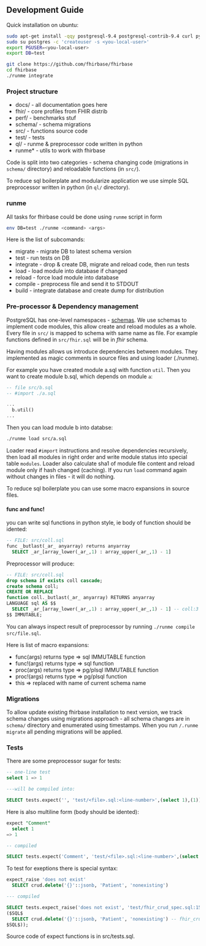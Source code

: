 ## Development Guide

Quick installation on ubuntu:

```bash
sudo apt-get install -qqy postgresql-9.4 postgresql-contrib-9.4 curl python
sudo su postgres -c 'createuser -s <you-local-user>'
export PGUSER=<you-local-user>
export DB=test

git clone https://github.com/fhirbase/fhirbase
cd fhirbase
./runme integrate
```

### Project structure

* docs/   - all documentation goes here
* fhir/   - core profiles from FHIR distrib
* perf/   - benchmarks stuf
* schema/ - schema migrations
* src/    - functions source code
* test/   - tests
* ql/     - runme & preprocessor code written in python
* runme*  - utils to work with fhirbase

Code is split into two categories -
schema changing code (migrations in `schema/` directory) and reloadable functions (in `src/`).

To reduce sql boilerplate and modularize application
we use simple SQL preprocessor written in python (in `ql/` directory).

### runme

All tasks for fhirbase could be done using `runme` script in form
```bash
env DB=test ./runme <command> <args>
```

Here is the list of subcomands:

* migrate - migrate DB to latest schema version
* test - run tests on DB
* integrate - drop & create DB, migrate and reload code, then run tests
* load <files-glob> - load module into database if changed
* reload <files-glob> - force load module into database
* compile <file-glob> - preprocess file and send it to STDOUT
* build - integrate database and create dump for distribution

### Pre-processor & Dependency management

PostgreSQL has one-level namespaces - [schemas](http://www.postgresql.org/docs/9.4/static/ddl-schemas.html).
We use schemas to implement code modules, this allow create and reload modules as a whole.
Every file in `src/` is mapped to schema with same name as file.
For example functions defined in `src/fhir.sql` will be in *fhir* schema.

Having modules allows us introduce dependencies between modules.
They implemented as magic comments in source files and using loader (./runme).

For example you have created module a.sql with function `util`. Then you want to
create module b.sql, which depends on module `a`:

```sql
-- file src/b.sql
-- #import ./a.sql

...
  b.util()
...

```

Then you can load module b into databse:

```bash
./runme load src/a.sql
```

Loader read `#import` instructions and resolve dependencies recursively,
then load all modules in right order and write module status into special table `modules`.
Loader also calculate sha1 of module file
content and reload module only if hash changed (caching).
If you run `load` command again without changes in files - it will do nothing.

To reduce sql boilerplate you can use some macro expansions in source files.

#### func and func!

you can write sql functions in python style,
ie body of function should be idented:

```sql
-- FILE: src/coll.sql
func _butlast(_ar_ anyarray) returns anyarray
  SELECT _ar_[array_lower(_ar_,1) : array_upper(_ar_,1) - 1]
```

Preprocessor will produce:

```sql
-- FILE: src/coll.sql
drop schema if exists coll cascade;
create schema coll;
CREATE OR REPLACE
function coll._butlast(_ar_ anyarray) RETURNS anyarray
LANGUAGE sql AS $$
  SELECT _ar_[array_lower(_ar_,1) : array_upper(_ar_,1) - 1] -- coll:3
$$ IMMUTABLE;

```

You can always inspect result of preprocessor by running `./runme compile src/file.sql`.

Here is list of macro expansions:

* func(args) returns type => sql IMMUTABLE function
* func!(args) returns type => sql function
* proc(args) returns type => pg/plsql IMMUTABLE function
* proc!(args) returns type => pg/plsql function
* this => replaced with name of current schema name

### Migrations

To allow update existing fhirbase installation to next version, we track schema changes
using migrations approach - all schema changes are in `schema/` directory and enumerated using
timestamps. When you run `/.runme migrate` all pending migrations will be applied.

### Tests

There are some preprocessor sugar for tests:

```sql
-- one-line test
select 1 => 1

---will be compiled into:

SELECT tests.expect('', 'test/<file>.sql:<line-number>',(select 1),(1));
```

Here is also multiline form (body should be idented):

```sql
expect "Comment"
  select 1
=> 1

-- compiled

SELECT tests.expect('Comment', 'test/<file>.sql:<line-number>',(select 1),(1));
```

To test for exeptions there is special syntax:

```sql
expect_raise 'does not exist'
  SELECT crud.delete('{}'::jsonb, 'Patient', 'nonexisting')

--- compiled

SELECT tests.expect_raise('does not exist', 'test/fhir_crud_spec.sql:151',
($SQL$
  SELECT crud.delete('{}'::jsonb, 'Patient', 'nonexisting') -- fhir_crud_spec:151
$SQL$));
```

Source code of expect functions is in src/tests.sql.
